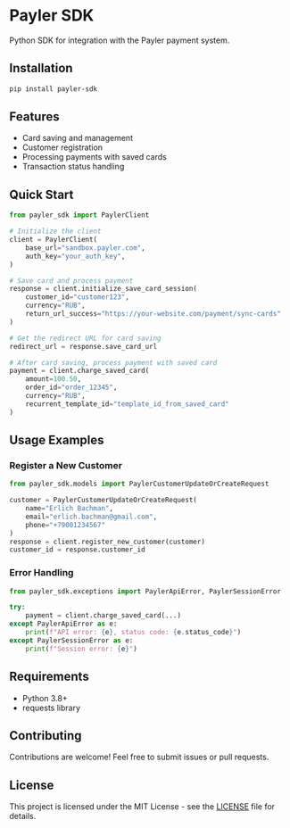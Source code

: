 # Payler SDK

Python SDK for integration with the Payler payment system.

## Installation

```bash
pip install payler-sdk
```

## Features

- Card saving and management
- Customer registration
- Processing payments with saved cards
- Transaction status handling

## Quick Start

```python
from payler_sdk import PaylerClient

# Initialize the client
client = PaylerClient(
    base_url="sandbox.payler.com",
    auth_key="your_auth_key",
)

# Save card and process payment
response = client.initialize_save_card_session(
    customer_id="customer123",
    currency="RUB",
    return_url_success="https://your-website.com/payment/sync-cards"
)

# Get the redirect URL for card saving
redirect_url = response.save_card_url

# After card saving, process payment with saved card
payment = client.charge_saved_card(
    amount=100.50,
    order_id="order_12345",
    currency="RUB",
    recurrent_template_id="template_id_from_saved_card"
)
```

## Usage Examples

### Register a New Customer

```python
from payler_sdk.models import PaylerCustomerUpdateOrCreateRequest

customer = PaylerCustomerUpdateOrCreateRequest(
    name="Erlich Bachman",
    email="erlich.bachman@gmail.com",
    phone="+79001234567"
)
response = client.register_new_customer(customer)
customer_id = response.customer_id
```

### Error Handling

```python
from payler_sdk.exceptions import PaylerApiError, PaylerSessionError

try:
    payment = client.charge_saved_card(...)
except PaylerApiError as e:
    print(f"API error: {e}, status code: {e.status_code}")
except PaylerSessionError as e:
    print(f"Session error: {e}")
```

## Requirements

- Python 3.8+
- requests library

## Contributing

Contributions are welcome! Feel free to submit issues or pull requests.

## License

This project is licensed under the MIT License - see the [LICENSE](LICENSE) file for details.
